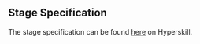 ## Stage Specification

The stage specification can be found [here](https://hyperskill.org/projects/40/stages/211/implement) on Hyperskill.
